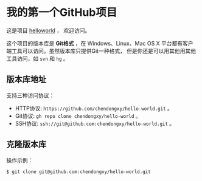# 我的第一个GitHub项目

这是项目 [helloworld](https://github.com/chendongxy/hello-world.git) ，
欢迎访问。

这个项目的版本库是 **Git格式** ，在 Windows、Linux、Mac OS X
平台都有客户端工具可以访问。虽然版本库只提供Git一种格式，
但是你还是可以用其他用其他工具访问，如 ``svn`` 和 ``hg`` 。

## 版本库地址

支持三种访问协议：

* HTTP协议: `https://github.com/chendongxy/hello-world.git` 。
* Git协议: `gh repo clone chendongxy/hello-world` 。
* SSH协议: `ssh://git@github.com:chendongxy/hello-world.git` 。

## 克隆版本库

操作示例：

    $ git clone git@github.com:chendongxy/hello-world.git
